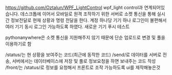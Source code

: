https://github.com/Oztalun/WPF_LightControl
wpf_light control과 연계되어있습니다.
데스크톱에 이어서 모바일로 원격 조작하기 위한 서버로 소켓 통신을 통해 실시간 정보전달로 현재 상황과 명령 전달을 한다.
계정 하나당 기기 하나 로그인이 불편해서 여러 기기 동시 로그인 가능하도록 하였다.
새로운 기기 푸시 테스트

pythonanywhere은 소켓 통신을 지원해주지 않기 때문에 단순 업로드로 변경 및 풀을 이용하기로 함

/status/는 현 상황을 보여주는 코드(최근에 동작한 코드)
/send/로 데이터를 서버로 전송, 서버에서는 데이터베이스에 저장 및 풀로 정보요청을 하면 보내주는 코드 작성
/front/는 /status/로 정보를 요청해서 프론트로 조작 가능하도록 ui를 제작해놓은것